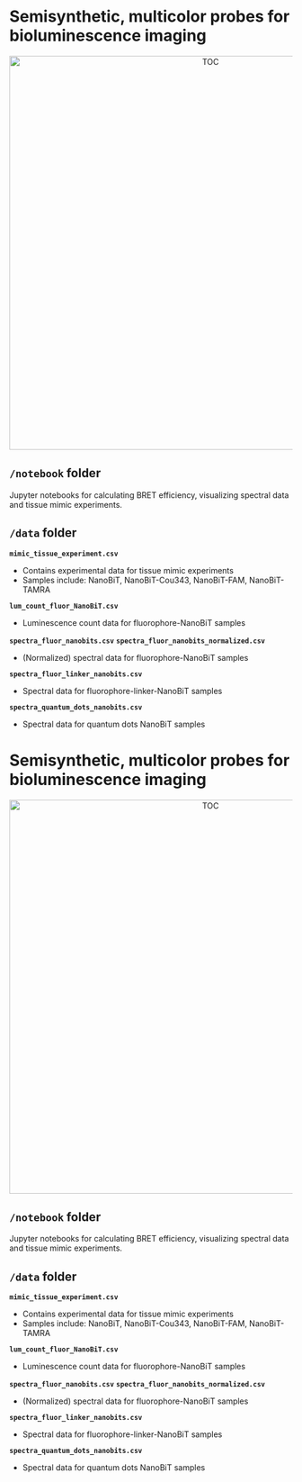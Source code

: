 # Semisynthetic, multicolor probes for bioluminescence imaging

<div align="center">
  <img src="TOC_gif.gif" alt="TOC" width="700"/>
</div>

## `/notebook` folder

Jupyter notebooks for calculating BRET efficiency, visualizing spectral data and tissue mimic experiments.

## `/data` folder

**`mimic_tissue_experiment.csv`** 
- Contains experimental data for tissue mimic experiments
- Samples include: NanoBiT, NanoBiT-Cou343, NanoBiT-FAM, NanoBiT-TAMRA

**`lum_count_fluor_NanoBiT.csv`** 
- Luminescence count data for fluorophore-NanoBiT samples

**`spectra_fluor_nanobits.csv`**
**`spectra_fluor_nanobits_normalized.csv`** 
- (Normalized) spectral data for fluorophore-NanoBiT samples

**`spectra_fluor_linker_nanobits.csv`** 
- Spectral data for fluorophore-linker-NanoBiT samples

**`spectra_quantum_dots_nanobits.csv`**
- Spectral data for quantum dots NanoBiT samples


# Semisynthetic, multicolor probes for bioluminescence imaging

<div align="center">
  <img src="TOC_gif.gif" alt="TOC" width="700"/>
</div>

## `/notebook` folder

Jupyter notebooks for calculating BRET efficiency, visualizing spectral data and tissue mimic experiments.

## `/data` folder

**`mimic_tissue_experiment.csv`** 
- Contains experimental data for tissue mimic experiments
- Samples include: NanoBiT, NanoBiT-Cou343, NanoBiT-FAM, NanoBiT-TAMRA

**`lum_count_fluor_NanoBiT.csv`** 
- Luminescence count data for fluorophore-NanoBiT samples

**`spectra_fluor_nanobits.csv`**
**`spectra_fluor_nanobits_normalized.csv`** 
- (Normalized) spectral data for fluorophore-NanoBiT samples

**`spectra_fluor_linker_nanobits.csv`** 
- Spectral data for fluorophore-linker-NanoBiT samples

**`spectra_quantum_dots_nanobits.csv`**
- Spectral data for quantum dots NanoBiT samples